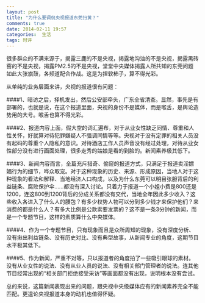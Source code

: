 ```yaml
---
layout: post
title: "为什么要调侃央视报道东莞扫黄？"
comments: true
date: 2014-02-11 19:57
categories:  生活 
tags: 时评
---
```


很多群众的不满来源于，揭露三鹿的不是央视，揭露地沟油的不是央视，揭露黑砖窑的不是央视，揭露PM2.5的不是央视，堂堂中央媒体揭露人所共知的东莞问题如此大张旗鼓，各频道配合作战。这是为捏软柿子，算不得光彩。   

从单纯的业务层面来讲，央视的报道很有问题：  

####1、暗访之后，择机发出，然后公安部牵头，广东全省清查。显然，事先是有部署的，也就是说，在这个报道里面，央视的身份不是媒体，而是喉舌，是舆论造势用的大号。喉舌也算不得光彩。  

####2、报道内容上面，假大空的词汇遍布，对于从业女性缺乏同情、尊重和人性关怀，好就算对待犯罪嫌疑人不强调同情等等。央视对于没有定罪的相关人员没有起码的尊重个人隐私的意识。对待酒店工作人员声音没有经过处理，对待从业女性部分没有进行画面处理，很多走秀的姑娘是看的到脸的。新闻素养极其低下。

####3、新闻内容而言，全篇充斥猎奇、偷窥的报道方式，只满足于报道卖淫嫖娼行为的细节，哗众取宠。对于这种现象的历史、来源、形成原因，当地人对于这种现象的看法和解释、当地经济人口构成，以及为什么东莞可以明目张胆背后的利益链条、腐败保护伞……都没有深入讨论。只着力于报道一个小姐小费是800还是1200，连这800到1200背后的分成关系都没有交代，当地全年因此多少收入？这些收入各进入了什么人的腰包？有多少权势人物可以分到多少钱才来保护他们？来消费的都是什么人？有多大比例是公款索要发票的？这不是一条3分钟的新闻，而是一个专题节目，这样的素质算什么中央媒体。    
 
####4、作为一个专题节目，只有现象而且是众所周知的现象，没有深度分析、没有揪出利益链条、没有历史对比、没有典型故事，从新闻专业的角度，这期节目水平极其低下。  

####5、作为新闻，严重不对等，只以报道者的角度拍了一些吸引眼球的素材。没有从业女性的说法、没有从业人员的说法、没有相关部门管理者的说法。连其他节目经常出现的“相关部门拒绝接受采访”等画面都没有出现，说明根本没有尝试。    
  
 
总的来说，这篇新闻表现出来的问题，跟央视中央级媒体应有的新闻素养完全不能匹配。更遑论央视报道本身的动机也值得怀疑。 
